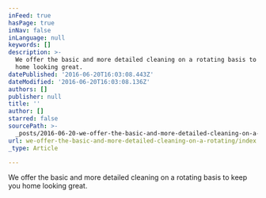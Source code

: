```yaml
---
inFeed: true
hasPage: true
inNav: false
inLanguage: null
keywords: []
description: >-
  We offer the basic and more detailed cleaning on a rotating basis to keep you
  home looking great.
datePublished: '2016-06-20T16:03:08.443Z'
dateModified: '2016-06-20T16:03:08.136Z'
authors: []
publisher: null
title: ''
author: []
starred: false
sourcePath: >-
  _posts/2016-06-20-we-offer-the-basic-and-more-detailed-cleaning-on-a-rotating.md
url: we-offer-the-basic-and-more-detailed-cleaning-on-a-rotating/index.html
_type: Article

---
```

We offer the basic and more detailed cleaning on a rotating basis to keep you home looking great.
